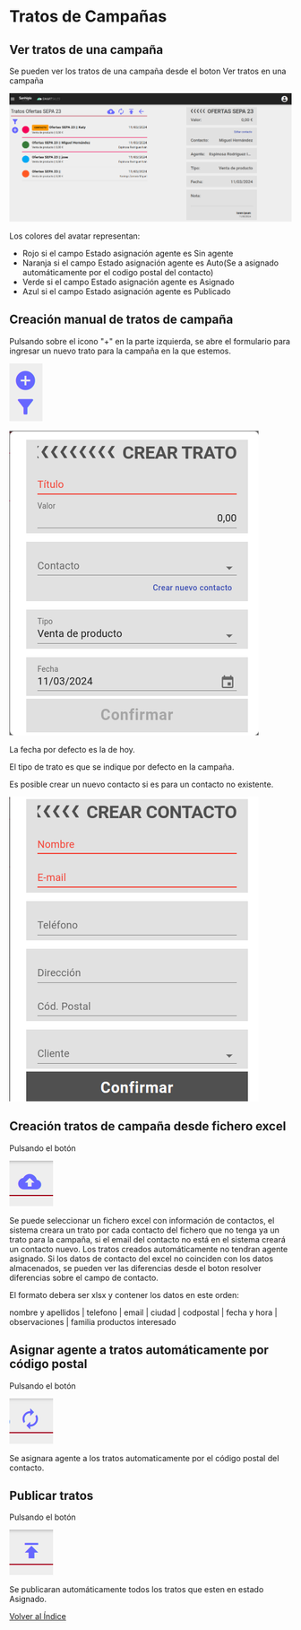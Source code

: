 # Tratos de Campañas

## Ver tratos de una campaña

Se pueden ver los tratos de una campaña desde el boton Ver tratos en una campaña

![datosgenerales](./img/tratoscampania.png)

Los colores del avatar representan:

- Rojo si el campo Estado asignación agente es Sin agente
- Naranja si el campo Estado asignación agente es Auto(Se a asignado automáticamente por el codigo postal del contacto)
- Verde si el campo Estado asignación agente es Asignado
- Azul si el campo Estado asignación agente es Publicado

## Creación manual de tratos de campaña

Pulsando sobre el icono "+" en la parte izquierda, se abre el formulario para ingresar un nuevo trato para la campaña en la que estemos.

![acciones](./img/acciones.png)

![Nuevo trato](./img/nuevotrato.png)

La fecha por defecto es la de hoy.

El tipo de trato es que se indique por defecto en la campaña.

Es posible crear un nuevo contacto si es para un contacto no existente.

![Nuevo trato](./img/nuevocontactocampania.png)


## Creación tratos de campaña desde fichero excel

Pulsando el botón

![Nuevo trato](./img/cargatratoexcel.png)

Se puede seleccionar un fichero excel con información de contactos, el sistema creara un trato por cada contacto del fichero que no tenga ya un trato para la campaña, si el email del contacto no está en el sistema creará un contacto nuevo.
Los tratos creados automáticamente no tendran agente asignado.
Si los datos de contacto del excel no coinciden con los datos almacenados, se pueden ver las diferencias desde el boton resolver diferencias sobre el campo de contacto.

El formato debera ser xlsx y contener los datos en este orden:

nombre y apellidos | telefono | email | ciudad | codpostal | fecha y hora | observaciones | familia productos interesado

## Asignar agente a tratos automáticamente por código postal

Pulsando el botón

![Nuevo trato](./img/asignarcontactoauto.png)

Se asignara agente a los tratos automaticamente por el código postal del contacto.

## Publicar tratos

Pulsando el botón

![Nuevo trato](./img/publicar.png)

Se publicaran automáticamente todos los tratos que esten en estado Asignado.

[Volver al Índice](./index.md)